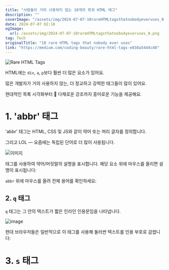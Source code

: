 ```yaml
---
title: "사람들이 거의 사용하지 않는 10개의 희귀 HTML 태그"
description: ""
coverImage: "/assets/img/2024-07-07-10rareHTMLtagsthatnobodyeveruses_0.png"
date: 2024-07-07 02:18
ogImage:
  url: /assets/img/2024-07-07-10rareHTMLtagsthatnobodyeveruses_0.png
tag: Tech
originalTitle: "10 rare HTML tags that nobody ever uses"
link: "https://medium.com/coding-beauty/rare-html-tags-e838a5444c40"
---
```


![Rare HTML Tags](/assets/img/2024-07-07-10rareHTMLtagsthatnobodyeveruses_0.png)

HTML에는 `div`, `a`, `p`보다 훨씬 더 많은 요소가 있어요.

많은 개발자가 거의 사용하지 않는, 더 정교하고 강력한 태그들이 많이 있어요.

현대적인 목록 시각화부터 🎨 다채로운 강조까지 흥미로운 기능을 제공해요.

<div class="content-ad"></div>

# 1. 'abbr' 태그

'abbr' 태그는 HTML, CSS 및 JS와 같이 약어 또는 머리 글자를 정의합니다.

그리고 LOL — 요즘에는 독립된 단어로 더 많이 사용됩니다.

![이미지](/assets/img/2024-07-07-10rareHTMLtagsthatnobodyeveruses_1.png)

<div class="content-ad"></div>

태그를 사용하여 약어/머릿말의 설명을 표시합니다. 해당 요소 위에 마우스를 올리면 설명이 표시됩니다:

`abbr` 위에 마우스를 올려 전체 용어를 확인하세요:

## 2. `q` 태그

`q` 태그는 그 안의 텍스트가 짧은 인라인 인용문임을 나타냅니다.

<div class="content-ad"></div>

![image](/assets/img/2024-07-07-10rareHTMLtagsthatnobodyeveruses_2.png)

현대 브라우저들은 일반적으로 이 태그를 사용해 둘러싼 텍스트를 인용 부호로 감쌉니다:

# 3. `s` 태그
